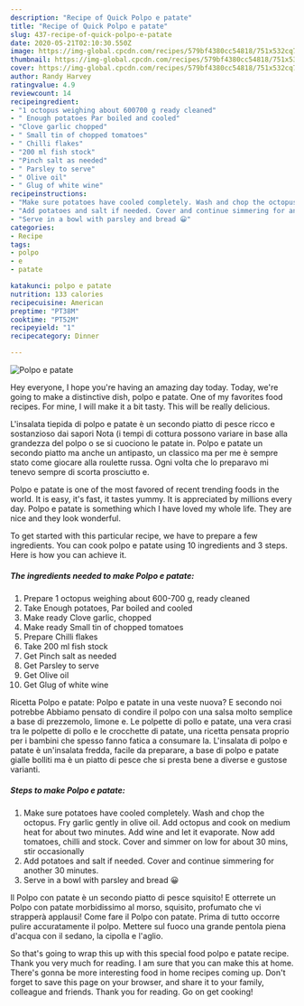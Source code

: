 ```yaml
---
description: "Recipe of Quick Polpo e patate"
title: "Recipe of Quick Polpo e patate"
slug: 437-recipe-of-quick-polpo-e-patate
date: 2020-05-21T02:10:30.550Z
image: https://img-global.cpcdn.com/recipes/579bf4380cc54818/751x532cq70/polpo-e-patate-recipe-main-photo.jpg
thumbnail: https://img-global.cpcdn.com/recipes/579bf4380cc54818/751x532cq70/polpo-e-patate-recipe-main-photo.jpg
cover: https://img-global.cpcdn.com/recipes/579bf4380cc54818/751x532cq70/polpo-e-patate-recipe-main-photo.jpg
author: Randy Harvey
ratingvalue: 4.9
reviewcount: 14
recipeingredient:
- "1 octopus weighing about 600700 g ready cleaned"
- " Enough potatoes Par boiled and cooled"
- "Clove garlic chopped"
- " Small tin of chopped tomatoes"
- " Chilli flakes"
- "200 ml fish stock"
- "Pinch salt as needed"
- " Parsley to serve"
- " Olive oil"
- " Glug of white wine"
recipeinstructions:
- "Make sure potatoes have cooled completely. Wash and chop the octopus. Fry garlic gently in olive oil. Add octopus and cook on medium heat for about two minutes. Add wine and let it evaporate. Now add tomatoes, chilli and stock. Cover and simmer on low for about 30 mins, stir occasionally"
- "Add potatoes and salt if needed. Cover and continue simmering for another 30 minutes."
- "Serve in a bowl with parsley and bread 😀"
categories:
- Recipe
tags:
- polpo
- e
- patate

katakunci: polpo e patate 
nutrition: 133 calories
recipecuisine: American
preptime: "PT38M"
cooktime: "PT52M"
recipeyield: "1"
recipecategory: Dinner

---
```



![Polpo e patate](https://img-global.cpcdn.com/recipes/579bf4380cc54818/751x532cq70/polpo-e-patate-recipe-main-photo.jpg)

Hey everyone, I hope you're having an amazing day today. Today, we're going to make a distinctive dish, polpo e patate. One of my favorites food recipes. For mine, I will make it a bit tasty. This will be really delicious.

L&#39;insalata tiepida di polpo e patate è un secondo piatto di pesce ricco e sostanzioso dai sapori Nota (i tempi di cottura possono variare in base alla grandezza del polpo o se si cuociono le patate in. Polpo e patate un secondo piatto ma anche un antipasto, un classico ma per me è sempre stato come giocare alla roulette russa. Ogni volta che lo preparavo mi tenevo sempre di scorta prosciutto e.

Polpo e patate is one of the most favored of recent trending foods in the world. It is easy, it's fast, it tastes yummy. It is appreciated by millions every day. Polpo e patate is something which I have loved my whole life. They are nice and they look wonderful.


To get started with this particular recipe, we have to prepare a few ingredients. You can cook polpo e patate using 10 ingredients and 3 steps. Here is how you can achieve it.

<!--inarticleads1-->

##### The ingredients needed to make Polpo e patate:

1. Prepare 1 octopus weighing about 600-700 g, ready cleaned
1. Take  Enough potatoes, Par boiled and cooled
1. Make ready Clove garlic, chopped
1. Make ready  Small tin of chopped tomatoes
1. Prepare  Chilli flakes
1. Take 200 ml fish stock
1. Get Pinch salt as needed
1. Get  Parsley to serve
1. Get  Olive oil
1. Get  Glug of white wine


Ricetta Polpo e patate: Polpo e patate in una veste nuova? E secondo noi potrebbe Abbiamo pensato di condire il polpo con una salsa molto semplice a base di prezzemolo, limone e. Le polpette di pollo e patate, una vera crasi tra le polpette di pollo e le crocchette di patate, una ricetta pensata proprio per i bambini che spesso fanno fatica a consumare la. L&#39;insalata di polpo e patate è un&#39;insalata fredda, facile da preparare, a base di polpo e patate gialle bolliti ma è un piatto di pesce che si presta bene a diverse e gustose varianti. 

<!--inarticleads2-->

##### Steps to make Polpo e patate:

1. Make sure potatoes have cooled completely. Wash and chop the octopus. Fry garlic gently in olive oil. Add octopus and cook on medium heat for about two minutes. Add wine and let it evaporate. Now add tomatoes, chilli and stock. Cover and simmer on low for about 30 mins, stir occasionally
1. Add potatoes and salt if needed. Cover and continue simmering for another 30 minutes.
1. Serve in a bowl with parsley and bread 😀


Il Polpo con patate è un secondo piatto di pesce squisito! E otterrete un Polpo con patate morbidissimo al morso, squisito, profumato che vi strapperà applausi! Come fare il Polpo con patate. Prima di tutto occorre pulire accuratamente il polpo. Mettere sul fuoco una grande pentola piena d&#39;acqua con il sedano, la cipolla e l&#39;aglio. 

So that's going to wrap this up with this special food polpo e patate recipe. Thank you very much for reading. I am sure that you can make this at home. There's gonna be more interesting food in home recipes coming up. Don't forget to save this page on your browser, and share it to your family, colleague and friends. Thank you for reading. Go on get cooking!
